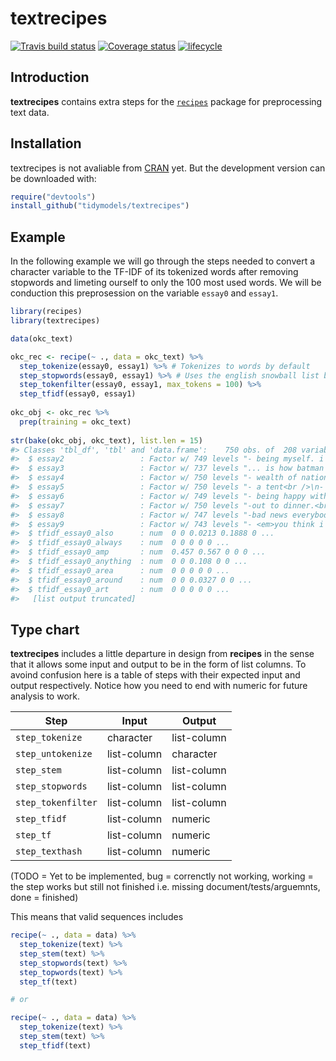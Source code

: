 
<!-- README.md is generated from README.Rmd. Please edit that file -->

# textrecipes

[![Travis build
status](https://travis-ci.org/tidymodels/textrecipes.svg?branch=master)](https://travis-ci.org/tidymodels/textrecipes)
[![Coverage
status](https://codecov.io/gh/tidymodels/textrecipes/branch/master/graph/badge.svg)](https://codecov.io/github/tidymodels/textrecipes?branch=master)
[![lifecycle](https://img.shields.io/badge/lifecycle-experimental-orange.svg)](https://www.tidyverse.org/lifecycle/#experimental)

## Introduction

**textrecipes** contains extra steps for the
[`recipes`](https://CRAN.R-project.org/package=recipes) package for
preprocessing text data.

## Installation

textrecipes is not avaliable from [CRAN](https://CRAN.R-project.org)
yet. But the development version can be downloaded with:

``` r
require("devtools")
install_github("tidymodels/textrecipes")
```

## Example

In the following example we will go through the steps needed to convert
a character variable to the TF-IDF of its tokenized words after removing
stopwords and limeting ourself to only the 100 most used words. We will
be conduction this preprosession on the variable `essay0` and `essay1`.

``` r
library(recipes)
library(textrecipes)

data(okc_text)

okc_rec <- recipe(~ ., data = okc_text) %>%
  step_tokenize(essay0, essay1) %>% # Tokenizes to words by default
  step_stopwords(essay0, essay1) %>% # Uses the english snowball list by default
  step_tokenfilter(essay0, essay1, max_tokens = 100) %>%
  step_tfidf(essay0, essay1)
   
okc_obj <- okc_rec %>%
  prep(training = okc_text)
   
str(bake(okc_obj, okc_text), list.len = 15)
#> Classes 'tbl_df', 'tbl' and 'data.frame':    750 obs. of  208 variables:
#>  $ essay2                 : Factor w/ 749 levels "- being myself. i'm comfortable in my own skin.<br />\n- cooking, eating and washing dishes<br />\n- sleeping &"| __truncated__,..: 743 574 595 385 109 367 719 721 225 449 ...
#>  $ essay3                 : Factor w/ 737 levels "... is how batman i am.<br />\n<br />\ni'm a huge geek.<br />\n<br />\nrecently i've heard \"you're like a stra"| __truncated__,..: 655 192 523 403 675 698 51 46 417 309 ...
#>  $ essay4                 : Factor w/ 750 levels "- wealth of nations, the social contract, the prince.<br />\n<br />\n- coming to america, willy wonka and the c"| __truncated__,..: 611 634 695 638 104 113 378 86 293 323 ...
#>  $ essay5                 : Factor w/ 750 levels "- a tent<br />\n- a good pillow<br />\n- a funny hat in cold weather<br />\n- genuinely good and trustworthy fr"| __truncated__,..: 344 237 536 271 7 383 128 52 688 750 ...
#>  $ essay6                 : Factor w/ 749 levels "- being happy with simple things.<br />\n- whether lightness is unbearable.<br />\n- how to get to know someone"| __truncated__,..: 466 105 332 215 568 35 506 480 317 326 ...
#>  $ essay7                 : Factor w/ 750 levels "-out to dinner.<br />\n-at the movies.<br />\n-having drinks at a spot where i like the atmosphere.<br />\n-coo"| __truncated__,..: 658 419 50 292 552 248 530 116 144 461 ...
#>  $ essay8                 : Factor w/ 747 levels "-bad news everybody i received a message from the people of 2135,\nthey said the aliens attacked and devastated"| __truncated__,..: 254 704 622 548 709 497 347 298 76 42 ...
#>  $ essay9                 : Factor w/ 743 levels "- <em>you think i'm the bee's knees</em> (although obviously that\nwon't slim down the pool at all)<br />\n- <e"| __truncated__,..: 698 643 540 638 530 137 378 320 17 283 ...
#>  $ tfidf_essay0_also      : num  0 0 0.0213 0.1888 0 ...
#>  $ tfidf_essay0_always    : num  0 0 0 0 0 ...
#>  $ tfidf_essay0_amp       : num  0.457 0.567 0 0 0 ...
#>  $ tfidf_essay0_anything  : num  0 0 0.108 0 0 ...
#>  $ tfidf_essay0_area      : num  0 0 0 0 0 ...
#>  $ tfidf_essay0_around    : num  0 0 0.0327 0 0 ...
#>  $ tfidf_essay0_art       : num  0 0 0 0 0 ...
#>   [list output truncated]
```

## Type chart

**textrecipes** includes a little departure in design from **recipes**
in the sense that it allows some input and output to be in the form of
list columns. To avoind confusion here is a table of steps with their
expected input and output respectively. Notice how you need to end with
numeric for future analysis to work.

| Step               | Input       | Output      |
| ------------------ | ----------- | ----------- |
| `step_tokenize`    | character   | list-column |
| `step_untokenize`  | list-column | character   |
| `step_stem`        | list-column | list-column |
| `step_stopwords`   | list-column | list-column |
| `step_tokenfilter` | list-column | list-column |
| `step_tfidf`       | list-column | numeric     |
| `step_tf`          | list-column | numeric     |
| `step_texthash`    | list-column | numeric     |

(TODO = Yet to be implemented, bug = correnctly not working, working =
the step works but still not finished i.e. missing
document/tests/arguemnts, done = finished)

This means that valid sequences includes

``` r
recipe(~ ., data = data) %>%
  step_tokenize(text) %>%
  step_stem(text) %>%
  step_stopwords(text) %>%
  step_topwords(text) %>%
  step_tf(text)

# or

recipe(~ ., data = data) %>%
  step_tokenize(text) %>%
  step_stem(text) %>%
  step_tfidf(text)
```
